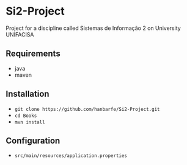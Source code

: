 # Si2-Project
Project for a discipline called Sistemas de Informação 2 on University UNIFACISA

## Requirements

* java
* maven

## Installation

* `git clone https://github.com/hanbarfe/Si2-Project.git`
* `cd Books`
* `mvn install`

## Configuration

* `src/main/resources/application.properties`

